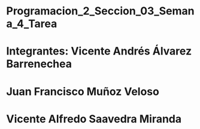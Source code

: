 # Programacion_2_Seccion_03_Semana_4_Tarea
# Integrantes: Vicente Andrés Álvarez Barrenechea 
#              Juan Francisco Muñoz Veloso 
#              Vicente Alfredo Saavedra Miranda 
